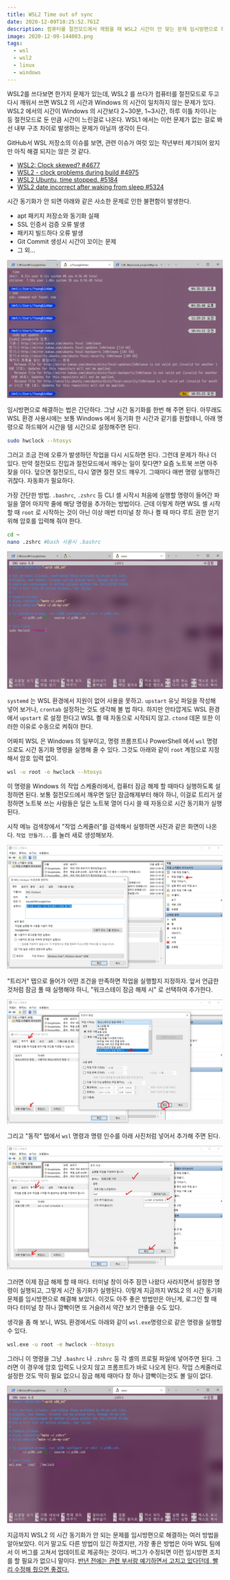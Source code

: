 ```yaml
---
title: WSL2 Time out of sync
date: 2020-12-09T10:25:52.761Z
description: 컴퓨터를 절전모드에서 깨웠을 때 WSL2 시간이 안 맞는 문제 임시방편으로 해결해보기
image: 2020-12-09-144003.png
tags:
  - wsl
  - wsl2
  - linux
  - windows
---
```

WSL2를 쓰다보면 한가지 문제가 있는데, WSL2 를 쓰다가 컴퓨터를 절전모드로 두고 다시 깨워서 쓰면 WSL2 의 시간과 Windows 의 시간이 일치하지 않는 문제가 있다. WSL2 에서의 시간이 Windows 의 시간보다 2\~30분, 1\~3시간, 하루 이틀 차이나는 등 절전모드로 둔 만큼 시간이 느린걸로 나온다. WSL1 에서는 이런 문제가 없는 걸로 봐선 내부 구조 차이로 발생하는 문제가 아닐까 생각이 든다. 

GitHub서 WSL 저장소의 이슈를 보면, 관련 이슈가 여럿 있는 작년부터 제기되어 왔지만 아직 해결 되지는 않은 것 같다.

* [WSL2: Clock skewed? #4677](https://github.com/microsoft/WSL/issues/4677)
* [WSL2 - clock problems during build #4975](https://github.com/microsoft/WSL/issues/4975)
* [WSL2 Ubuntu, time stopped. #5184](https://github.com/microsoft/WSL/issues/5184)
* [WSL2 date incorrect after waking from sleep #5324](https://github.com/microsoft/WSL/issues/5324)

시간 동기화가 안 되면 아래와 같은 사소한 문제로 인한 불편함이 발생한다.

* apt 패키지 저장소와 동기화 실패
* SSL 인증서 검증 오류 발생
* 패키지 빌드하다 오류 발생
* Git Commit 생성시 시간이 꼬이는 문제
* 그 외...

![](2020-12-09-144003.png)

임시방편으로 해결하는 법은 간단하다. 그냥 시간 동기화를 한번 해 주면 된다. 아무래도 WSL 환경 사용시에는 보통 Windows 에서 동기화 한 시간과 같기를 원할테니, 아래 명령으로 하드웨어 시간을 템 시간으로 설정해주면 된다.

```bash
sudo hwclock --htosys
```

그러고 조금 전에 오류가 발생하던 작업을 다시 시도하면 된다. 그런데 문제가 하나 더 있다. 만약 절전모드 진입과 절전모드에서 깨우는 일이 잦다면? 요즘 노트북 쓰면 아주 잦을 이다. 덮으면 절전모드, 다시 열면 절전 모드 깨우기. 그때마다 매번 명령 실행하긴 귀찮다. 자동화가 필요하다.

가장 간단한 방법. `.bashrc`, `.zshrc` 등 CLI 셸 시작시 처음에 실행할 명령이 들어간 파일을 열어 마지막 줄에 해당 명령을 추가하는 방법이다. 근데 이렇게 하면 WSL 셸 시작할 때 `root` 로 시작하는 것이 아닌 이상 매번 터미널 창 하나 켤 때 마다 루트 권한 얻기 위해 암호를 입력해 줘야 한다.

```bash
cd ~
nano .zshrc #bash 사용시 .bashrc
```

![](2020-12-09-192245.png)

`systemd` 는 WSL 환경에서 지원이 없어 사용을 못하고. `upstart` 유닛 파일을 작성해 넣어 보거나, `crontab` 설정하는 것도 생각해 볼 법 하다. 하지만 안타깝게도 WSL 환경에서 `upstart` 로 설정 한다고 WSL 켤 때 자동으로 시작되지 않고. `ctond` 데몬 또한 이러한 이유로 수동으로 켜줘야 한다.

어짜피 WSL 은 Windows 의 일부이고, 명령 프롬프트나 PowerShell 에서 `wsl` 명령으로도 시간 동기화 명령을 실행해 줄 수 있다. 그것도 아래와 같이 `root` 계정으로 지정해서 암호 입력 없이.

```bash
wsl -u root -e hwclock --htosys
```

이 명령을 Windows 의 작업 스케줄러에서, 컴퓨터 잠금 해제 할 때마다 실행하도록 설정하면 된다. 보통 절전모드에서 깨우면 일단 잠금해제부터 해야 하니, 이걸로 트리거 설정하면 노트북 쓰는 사람들은 덮은 노트북 열어 다시 쓸 때 자동으로 시간 동기화가 실행된다.

시작 메뉴 검색창에서 "작업 스케줄러"를 검색해서 실행하면 사진과 같은 화면이 나온다. `작업 만들기...`를 눌러 새로 생성해보자.

![](2020-12-09-183619.png)

"트리거" 탭으로 들어가 어떤 조건을 만족하면 작업을 실행할지 지정하자. 앞서 언급한 것처럼 잠금 풀 때 실행해야 하니, "워크스테이 잠금 해제 시" 로 선택하여 추가한다.

![](2020-12-09-183807.png)

그리고 "동작" 탭에서 `wsl` 명령과 명령 인수를 아래 사진처럼 넣어서 추가해 주면 된다.

![](2020-12-09-184053.png)

그러면 이제 잠금 해제 할 때 마다. 터미널 창이 아주 잠깐 나왔다 사라지면서 설정한 명령이 실행되고, 그렇게 시간 동기화가 실행된다. 이렇게 지금까지 WSL2 의 시간 동기화 문제를 임시방편으로 해결해 보았다. 이것도 아주 좋은 방법만은 아닌게, 로그인 할 때 마다 터미널 창 하나 깜빡이면 또 거슬려서 약간 보기 안좋을 수도 있다.

생각을 좀 해 보니, WSL 환경에서도 아래와 같이 `wsl.exe`명령으로 같은 명령을 실행할 수 있다. 

```bash
wsl.exe -u root -e hwclock --htosys
```

그러니 이 명령을 그냥 `.bashrc` 나 `.zshrc` 등 각 셸의 프로필 파일에 넣어주면 된다. 그러면 이 경우에 암호 입력도 나오지 않고 프롬프트가 바로 나오게 된다. 작업 스케줄러로 설정한 것도 딱히 필요 없으니 잠금 해제 때마다 창 하나 깜빡이는것도 볼 일이 없다.

![](2020-12-09-192311.png)

지금까지 WSL2 의 시간 동기화가 안 되는 문제를 임시방편으로 해결하는 여러 방법을 알아보았다. 이거 말고도 다른 방법이 있긴 하겠지만, 가장 좋은 방법은 아마 WSL 팀에서 이 버그를 고쳐서 업데이트로 제공하는 것이다. 버그가 수정되면 이런 임시방편 조치를 할 필요가 없으니 말이다. [반년 전에는 관련 부서랑 예기하면서 고치고 있다던데, 빨리 수정해 줬으면 좋겠다.](https://github.com/microsoft/WSL/issues/5324#issuecomment-638348776)